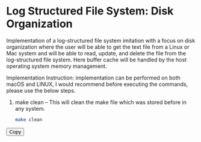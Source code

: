 # Log Structured File System: Disk Organization
Implementation of a log-structured file system imitation with a focus on disk organization where the user will be able to get the text file from a Linux or Mac system and will be able to read, update, and delete the file from the log-structured file system. Here buffer cache will be handled by the host operating system memory management.

Implementation Instruction: 
implementation can be performed on both macOS and LINUX, I would recommend before executing the commands, please use the below steps.

1. make clean – This will clean the make file which was stored before in any system.
   ```bash
   make clean

<button id="copy-button-1">Copy</button>
<script>
   setupCopyButton('copy-button-1', 'pre code');
</script>

<script>
function setupCopyButton(buttonId, codeBlockSelector) {
  const copyButton = document.getElementById(buttonId);
  const commandCodeBlock = document.querySelector(codeBlockSelector);

  copyButton.addEventListener('click', () => {
    const commandText = commandCodeBlock.textContent.trim();
    const tempTextarea = document.createElement('textarea');
    tempTextarea.value = commandText;
    document.body.appendChild(tempTextarea);
    tempTextarea.select();
    document.execCommand('copy');
    document.body.removeChild(tempTextarea);
    copyButton.textContent = 'Copied!';
    setTimeout(() => {
      copyButton.textContent = 'Copy';
    }, 1500);
  });
}
</script>
